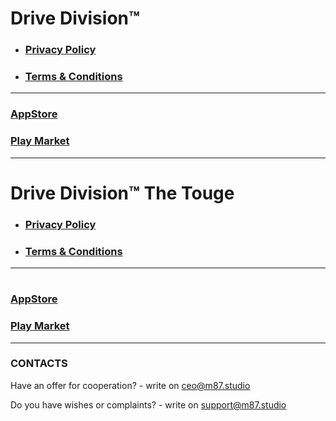 # Drive Division™
- ### [Privacy Policy](./DriveDivision_PrivacyPolicy.md)
- ### [Terms & Conditions](./DriveDivision_TermsAndConditions.md)

---

### [AppStore](https://apps.apple.com/ru/app/touge-drift-racing/id1503015930)
### [Play Market](https://play.google.com/store/apps/details?id=com.VolodymyrBozhko.TougeDriftandRacing)

---

# Drive Division™ The Touge
- ### [Privacy Policy](./DriveDivisionTheTouge_PrivacyPolicy.md)
- ### [Terms & Conditions](./DriveDivisionTheTouge_TermsAndConditions.md)

---

# 
### [AppStore](https://apps.apple.com/ru/app/touge-drift-racing/id1503015930)
### [Play Market](https://play.google.com/store/apps/details?id=com.VolodymyrBozhko.TougeDriftandRacing)

---

### CONTACTS

Have an offer for cooperation? - write on ceo@m87.studio

Do you have wishes or complaints? - write on support@m87.studio
